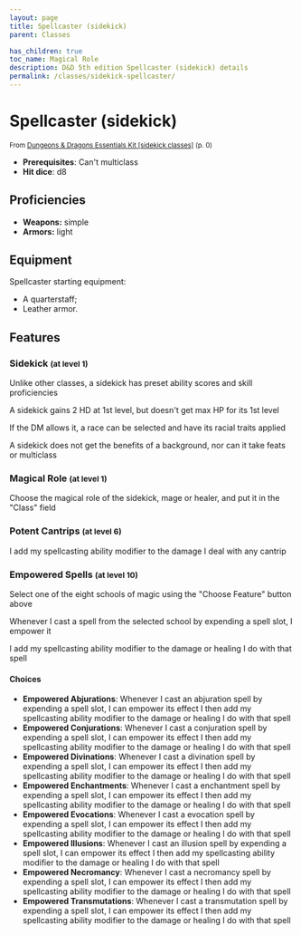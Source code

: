 ```yaml
---
layout: page
title: Spellcaster (sidekick)
parent: Classes

has_children: true
toc_name: Magical Role
description: D&D 5th edition Spellcaster (sidekick) details
permalink: /classes/sidekick-spellcaster/
---
```


# Spellcaster (sidekick)

<small>From <a target="_blank" href="https://dnd.wizards.com/products/tabletop-games/rpg-products/essentials-kit">Dungeons & Dragons Essentials Kit [sidekick classes]</a> (p. 0)</small>
- **Prerequisites**: Can't multiclass
- **Hit dice**: d8

## Proficiencies

- **Weapons:** simple
- **Armors:** light

## Equipment


Spellcaster starting equipment:

- A quarterstaff;
- Leather armor.

## Features

### Sidekick <small>(at level 1)</small>


Unlike other classes, a sidekick has preset ability scores and skill proficiencies

A sidekick gains 2 HD at 1st level, but doesn't get max HP for its 1st level

If the DM allows it, a race can be selected and have its racial traits applied

A sidekick does not get the benefits of a background, nor can it take feats or multiclass



### Magical Role <small>(at level 1)</small>


Choose the magical role of the sidekick, mage or healer, and put it in the "Class" field



### Potent Cantrips <small>(at level 6)</small>


I add my spellcasting ability modifier to the damage I deal with any cantrip



### Empowered Spells <small>(at level 10)</small>


Select one of the eight schools of magic using the "Choose Feature" button above

Whenever I cast a spell from the selected school by expending a spell slot, I empower it

I add my spellcasting ability modifier to the damage or healing I do with that spell
#### Choices
- **Empowered Abjurations**: 
   Whenever I cast an abjuration spell by expending a spell slot, I can empower its effect
   I then add my spellcasting ability modifier to the damage or healing I do with that spell
- **Empowered Conjurations**: 
   Whenever I cast a conjuration spell by expending a spell slot, I can empower its effect
   I then add my spellcasting ability modifier to the damage or healing I do with that spell
- **Empowered Divinations**: 
   Whenever I cast a divination spell by expending a spell slot, I can empower its effect
   I then add my spellcasting ability modifier to the damage or healing I do with that spell
- **Empowered Enchantments**: 
   Whenever I cast a enchantment spell by expending a spell slot, I can empower its effect
   I then add my spellcasting ability modifier to the damage or healing I do with that spell
- **Empowered Evocations**: 
   Whenever I cast a evocation spell by expending a spell slot, I can empower its effect
   I then add my spellcasting ability modifier to the damage or healing I do with that spell
- **Empowered Illusions**: 
   Whenever I cast an illusion spell by expending a spell slot, I can empower its effect
   I then add my spellcasting ability modifier to the damage or healing I do with that spell
- **Empowered Necromancy**: 
   Whenever I cast a necromancy spell by expending a spell slot, I can empower its effect
   I then add my spellcasting ability modifier to the damage or healing I do with that spell
- **Empowered Transmutations**: 
   Whenever I cast a transmutation spell by expending a spell slot, I can empower its effect
   I then add my spellcasting ability modifier to the damage or healing I do with that spell





